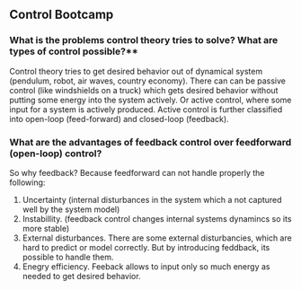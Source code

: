 ## Control Bootcamp

### What is the problems control theory tries to solve? What are types of control possible?**

Control theory tries to get desired behavior out of dynamical system (pendulum, robot, air waves, country economy).
There can can be passive control (like windshields on a truck) which gets desired behavior without putting some energy into 
the system actively.
Or active control, where some input for a system is actively produced.
Active control is further classified into open-loop (feed-forward) and closed-loop (feedback).

### What are the advantages of feedback control over feedforward (open-loop) control?

So why feedback? Because feedforward can not handle properly the following:
1. Uncertainty (internal disturbances in the system which a not captured well by the system model)
2. Instabillity. (feedback control changes internal systems dynamincs so its more stable)
3. External disturbances. There are some external disturbancies, which are hard to predict or model correctly. But by introducing feddback, its possible to handle them.
4. Enegry efficiency. Feeback allows to input only so much energy as needed to get desired behavior.
